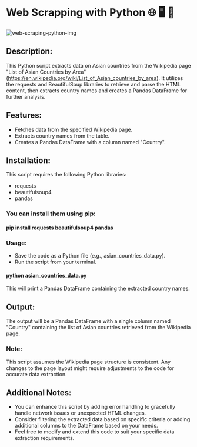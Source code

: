 # Web Scrapping with Python 🌐 🖥️ 🛜

![web-scraping-python-img](https://github.com/user-attachments/assets/c522c4f7-bccf-4b34-8af3-11c895d154d9)

## Description:

This Python script extracts data on Asian countries from the Wikipedia page "List of Asian Countries by Area" (https://en.wikipedia.org/wiki/List_of_Asian_countries_by_area). It utilizes the requests and BeautifulSoup libraries to retrieve and parse the HTML content, then extracts country names and creates a Pandas DataFrame for further analysis.   

## Features:

- Fetches data from the specified Wikipedia page.
- Extracts country names from the table.
- Creates a Pandas DataFrame with a column named "Country".
## Installation:

This script requires the following Python libraries:

- requests
- beautifulsoup4
- pandas
### You can install them using pip:

#### pip install requests beautifulsoup4 pandas

### Usage:

- Save the code as a Python file (e.g., asian_countries_data.py).
- Run the script from your terminal.
#### python asian_countries_data.py

This will print a Pandas DataFrame containing the extracted country names.

## Output:

The output will be a Pandas DataFrame with a single column named "Country" containing the list of Asian countries retrieved from the Wikipedia page.

### Note: 
This script assumes the Wikipedia page structure is consistent. Any changes to the page layout might require adjustments to the code for accurate data extraction.

## Additional Notes:

- You can enhance this script by adding error handling to gracefully handle network issues or unexpected HTML changes.
- Consider filtering the extracted data based on specific criteria or adding additional columns to the DataFrame based on your needs.
- Feel free to modify and extend this code to suit your specific data extraction requirements.
